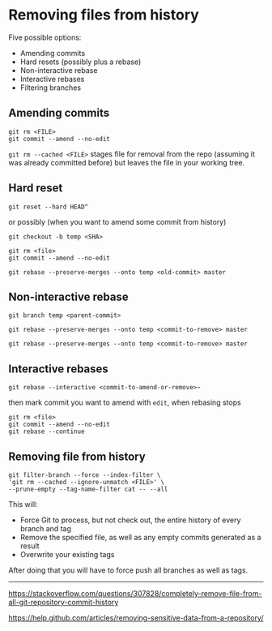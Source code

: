 # Removing files from history 

Five possible options:

* Amending commits
* Hard resets (possibly plus a rebase)
* Non-interactive rebase
* Interactive rebases
* Filtering branches

## Amending commits

```
git rm <FILE>
git commit --amend --no-edit
```

`git rm --cached <FILE>` stages file for removal from the repo (assuming it was already committed before) but leaves the file in your working tree.

## Hard reset 

```
git reset --hard HEAD^
```

or possibly (when you want to amend some commit from history)

```
git checkout -b temp <SHA>

git rm <file>
git commit --amend --no-edit

git rebase --preserve-merges --onto temp <old-commit> master
```

## Non-interactive rebase 

```
git branch temp <parent-commit>

git rebase --preserve-merges --onto temp <commit-to-remove> master

git rebase --preserve-merges --onto temp <commit-to-remove> master
```

## Interactive rebases 

```
git rebase --interactive <commit-to-amend-or-remove>~
```

then mark commit you want to amend with `edit`, when rebasing stops 

```
git rm <file>
git commit --amend --no-edit
git rebase --continue
```

## Removing file from history

```
git filter-branch --force --index-filter \
'git rm --cached --ignore-unmatch <FILE>' \
--prune-empty --tag-name-filter cat -- --all
```

This will: 
* Force Git to process, but not check out, the entire history of every branch and tag
* Remove the specified file, as well as any empty commits generated as a result
* Overwrite your existing tags

After doing that you will have to force push all branches as well as tags. 

---

https://stackoverflow.com/questions/307828/completely-remove-file-from-all-git-repository-commit-history

https://help.github.com/articles/removing-sensitive-data-from-a-repository/